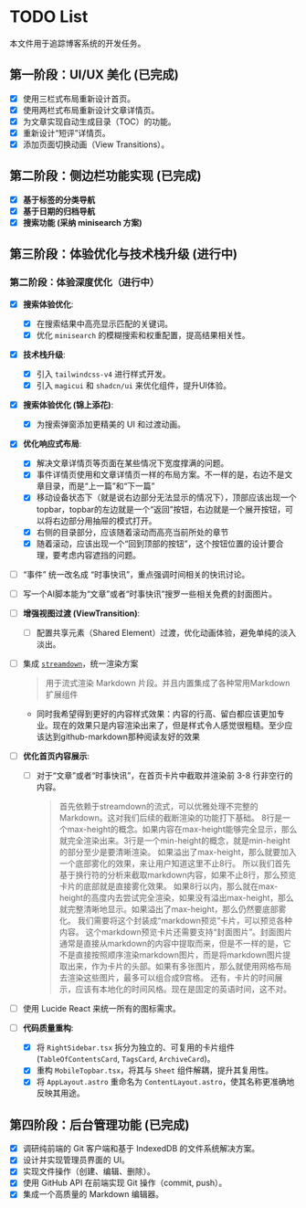 # TODO List

本文件用于追踪博客系统的开发任务。

## 第一阶段：UI/UX 美化 (已完成)

- [x] 使用三栏式布局重新设计首页。
- [x] 使用两栏式布局重新设计文章详情页。
- [x] 为文章实现自动生成目录（TOC）的功能。
- [x] 重新设计“短评”详情页。
- [x] 添加页面切换动画（View Transitions）。

## 第二阶段：侧边栏功能实现 (已完成)

- [x] **基于标签的分类导航**
- [x] **基于日期的归档导航**
- [x] **搜索功能 (采纳 minisearch 方案)**

## 第三阶段：体验优化与技术栈升级 (进行中)

### 第二阶段：体验深度优化（进行中）

- [x] **搜索体验优化**:
  - [x] 在搜索结果中高亮显示匹配的关键词。
  - [x] 优化 `minisearch` 的模糊搜索和权重配置，提高结果相关性。
- [x] **技术栈升级**:
  - [x] 引入 `tailwindcss-v4` 进行样式开发。
  - [x] 引入 `magicui` 和 `shadcn/ui` 来优化组件，提升UI体验。
- [x] **搜索体验优化 (锦上添花)**:
  - [x] 为搜索弹窗添加更精美的 UI 和过渡动画。
- [x] **优化响应式布局**:
  - [x] 解决文章详情页等页面在某些情况下宽度撑满的问题。
  - [x] 事件详情页使用和文章详情页一样的布局方案。不一样的是，右边不是文章目录，而是“上一篇”和“下一篇”
  - [x] 移动设备状态下（就是说右边部分无法显示的情况下），顶部应该出现一个topbar，topbar的左边就是一个“返回”按钮，右边就是一个展开按钮，可以将右边部分用抽屉的模式打开。
  - [x] 右侧的目录部分，应该随着滚动而高亮当前所处的章节
  - [x] 随着滚动，应该出现一个“回到顶部的按钮”，这个按钮位置的设计要合理，要考虑内容遮挡的问题。
- [ ] “事件” 统一改名成 “时事快讯”，重点强调时间相关的快讯讨论。
- [ ] 写一个AI脚本能为“文章”或者“时事快讯”搜罗一些相关免费的封面图片。
- [ ] **增强视图过渡 (ViewTransition)**:
  - [ ] 配置共享元素（Shared Element）过渡，优化动画体验，避免单纯的淡入淡出。
- [ ] 集成 [`streamdown`](https://github.com/vercel/streamdown)，统一渲染方案
  > 用于流式渲染 Markdown 片段。并且内置集成了各种常用Markdown扩展组件
  - 同时我希望得到更好的内容样式效果：内容的行高、留白都应该更加专业。现在的效果只是内容渲染出来了，但是样式令人感觉很粗糙。至少应该达到github-markdown那种阅读友好的效果
- [ ] **优化首页内容展示**:
  - [ ] 对于“文章”或者“时事快讯”，在首页卡片中截取并渲染前 3-8 行非空行的内容。
    > 首先依赖于streamdown的流式，可以优雅处理不完整的 Markdown。这对我们后续的截断渲染的功能打下基础。
    > 8行是一个max-height的概念。如果内容在max-height能够完全显示，那么就完全渲染出来。3行是一个min-height的概念，就是min-height的部分至少是要清晰渲染。
    > 如果溢出了max-height，那么就要加入一个底部雾化的效果，来让用户知道这里不止8行。
    > 所以我们首先基于换行符的分析来截取markdown内容，如果不止8行，那么预览卡片的底部就是直接雾化效果。
    > 如果8行以内，那么就在max-height的高度内去尝试完全渲染，如果没有溢出max-height，那么就完整清晰地显示。如果溢出了max-height，那么仍然要底部雾化。
    > 我们需要将这个封装成“markdown预览”卡片，可以预览各种内容。
    > 这个markdown预览卡片还需要支持“封面图片”。封面图片通常是直接从markdown的内容中提取而来，但是不一样的是，它不是直接按照顺序渲染markdown图片，而是将markdown图片提取出来，作为卡片的头部。如果有多张图片，那么就使用网格布局去渲染这些图片，最多可以组合成9宫格。
    > 还有，卡片的时间展示，应该有本地化的时间风格。现在是固定的英语时间，这不对。
- [ ] 使用 Lucide React 来统一所有的图标需求。

- [ ] **代码质量重构**:
  - [x] 将 `RightSidebar.tsx` 拆分为独立的、可复用的卡片组件 (`TableOfContentsCard`, `TagsCard`, `ArchiveCard`)。
  - [x] 重构 `MobileTopbar.tsx`，将其与 `Sheet` 组件解耦，提升其复用性。
  - [x] 将 `AppLayout.astro` 重命名为 `ContentLayout.astro`，使其名称更准确地反映其用途。

## 第四阶段：后台管理功能 (已完成)

- [x] 调研纯前端的 Git 客户端和基于 IndexedDB 的文件系统解决方案。
- [x] 设计并实现管理员界面的 UI。
- [x] 实现文件操作（创建、编辑、删除）。
- [x] 使用 GitHub API 在前端实现 Git 操作（commit, push）。
- [x] 集成一个高质量的 Markdown 编辑器。
